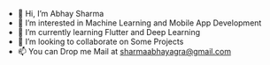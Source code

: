 - 👋 Hi, I’m Abhay Sharma
- 👀 I’m interested in Machine Learning and Mobile App Development
- 🌱 I’m currently learning Flutter and Deep Learning  
- 💞️ I’m looking to collaborate on Some Projects
- 📫 You can Drop me Mail at sharmaabhayagra@gmail.com

<!---
abhaysharma20/abhaysharma20 is a ✨ special ✨ repository because its `README.md` (this file) appears on your GitHub profile.
You can click the Preview link to take a look at your changes.
--->
